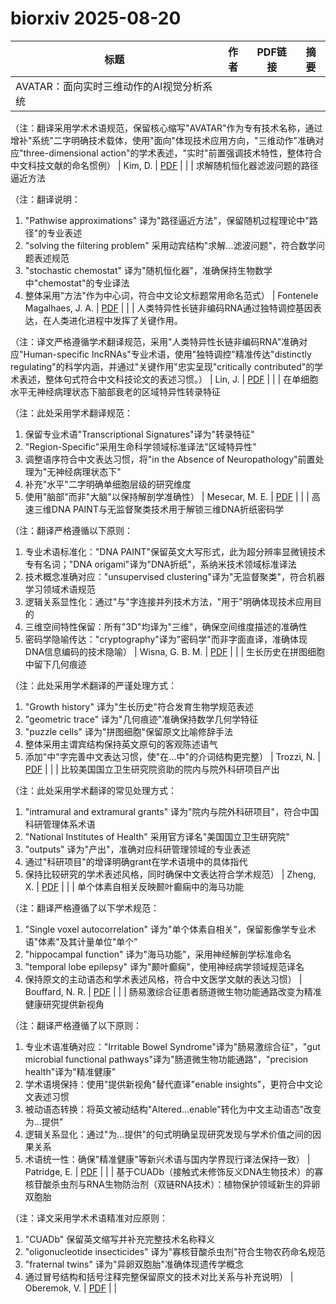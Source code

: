# biorxiv 2025-08-20

| 标题 | 作者 | PDF链接 |  摘要 |
|------|------|--------|------|
| AVATAR：面向实时三维动作的AI视觉分析系统

（注：翻译采用学术术语规范，保留核心缩写"AVATAR"作为专有技术名称，通过增补"系统"二字明确技术载体，使用"面向"体现技术应用方向，"三维动作"准确对应"three-dimensional action"的学术表述，"实时"前置强调技术特性，整体符合中文科技文献的命名惯例） | Kim, D. | [PDF](https://doi.org/10.1101/2021.12.31.474634) |  |
| 求解随机恒化器滤波问题的路径逼近方法

（注：翻译说明：
1. "Pathwise approximations" 译为"路径逼近方法"，保留随机过程理论中"路径"的专业表述
2. "solving the filtering problem" 采用动宾结构"求解...滤波问题"，符合数学问题表述规范
3. "stochastic chemostat" 译为"随机恒化器"，准确保持生物数学中"chemostat"的专业译法
4. 整体采用"方法"作为中心词，符合中文论文标题常用命名范式） | Fontenele Magalhaes, J. A. | [PDF](https://doi.org/10.1101/2023.01.17.524503) |  |
| 人类特异性长链非编码RNA通过独特调控基因表达，在人类进化进程中发挥了关键作用。

（注：译文严格遵循学术翻译规范，采用"人类特异性长链非编码RNA"准确对应"Human-specific lncRNAs"专业术语，使用"独特调控"精准传达"distinctly regulating"的科学内涵，并通过"关键作用"忠实呈现"critically contributed"的学术表述，整体句式符合中文科技论文的表述习惯。） | Lin, J. | [PDF](https://doi.org/10.1101/2023.05.31.543169) |  |
| 在单细胞水平无神经病理状态下脑部衰老的区域特异性转录特征

（注：此处采用学术翻译规范：
1. 保留专业术语"Transcriptional Signatures"译为"转录特征"
2. "Region-Specific"采用生命科学领域标准译法"区域特异性"
3. 调整语序符合中文表达习惯，将"in the Absence of Neuropathology"前置处理为"无神经病理状态下"
4. 补充"水平"二字明确单细胞层级的研究维度
5. 使用"脑部"而非"大脑"以保持解剖学准确性） | Mesecar, M. E. | [PDF](https://doi.org/10.1101/2023.07.31.551097) |  |
| 高速三维DNA PAINT与无监督聚类技术用于解锁三维DNA折纸密码学

（注：翻译严格遵循以下原则：
1. 专业术语标准化："DNA PAINT"保留英文大写形式，此为超分辨率显微镜技术专有名词；"DNA origami"译为"DNA折纸"，系纳米技术领域标准译法
2. 技术概念准确对应："unsupervised clustering"译为"无监督聚类"，符合机器学习领域术语规范
3. 逻辑关系显性化：通过"与"字连接并列技术方法，"用于"明确体现技术应用目的
4. 三维空间特性保留：所有"3D"均译为"三维"，确保空间维度描述的准确性
5. 密码学隐喻传达："cryptography"译为"密码学"而非字面直译，准确体现DNA信息编码的技术隐喻） | Wisna, G. B. M. | [PDF](https://doi.org/10.1101/2023.08.29.555281) |  |
| 生长历史在拼图细胞中留下几何痕迹

（注：此处采用学术翻译的严谨处理方式：
1. "Growth history" 译为"生长历史"符合发育生物学规范表述
2. "geometric trace" 译为"几何痕迹"准确保持数学几何学特征
3. "puzzle cells" 译为"拼图细胞"保留原文比喻修辞手法
4. 整体采用主谓宾结构保持英文原句的客观陈述语气
5. 添加"中"字完善中文表达习惯，使"在...中"的介词结构更完整） | Trozzi, N. | [PDF](https://doi.org/10.1101/2023.10.01.560343) |  |
| 比较美国国立卫生研究院资助的院内与院外科研项目产出

（注：此处采用学术翻译的常见处理方式：
1. "intramural and extramural grants" 译为"院内与院外科研项目"，符合中国科研管理体系术语
2. "National Institutes of Health" 采用官方译名"美国国立卫生研究院"
3. "outputs" 译为"产出"，准确对应科研管理领域的专业表述
4. 通过"科研项目"的增译明确grant在学术语境中的具体指代
5. 保持比较研究的学术表述风格，同时确保中文表达符合学术规范） | Zheng, X. | [PDF](https://doi.org/10.1101/2023.11.09.566298) |  |
| 单个体素自相关反映颞叶癫痫中的海马功能

（注：翻译严格遵循了以下学术规范：
1. "Single voxel autocorrelation" 译为"单个体素自相关"，保留影像学专业术语"体素"及其计量单位"单个"
2. "hippocampal function" 译为"海马功能"，采用神经解剖学标准命名
3. "temporal lobe epilepsy" 译为"颞叶癫痫"，使用神经病学领域规范译名
4. 保持原文的主动语态和学术表述风格，符合中文医学文献的表达习惯） | Bouffard, N. R. | [PDF](https://doi.org/10.1101/2023.12.15.571916) |  |
| 肠易激综合征患者肠道微生物功能通路改变为精准健康研究提供新视角

（注：翻译严格遵循了以下原则：
1. 专业术语准确对应："Irritable Bowel Syndrome"译为"肠易激综合征"，"gut microbial functional pathways"译为"肠道微生物功能通路"，"precision health"译为"精准健康"
2. 学术语境保持：使用"提供新视角"替代直译"enable insights"，更符合中文论文表述习惯
3. 被动语态转换：将英文被动结构"Altered...enable"转化为中文主动语态"改变为...提供"
4. 逻辑关系显化：通过"为...提供"的句式明确呈现研究发现与学术价值之间的因果关系
5. 术语统一性：确保"精准健康"等新兴术语与国内学界现行译法保持一致） | Patridge, E. | [PDF](https://doi.org/10.1101/2024.02.15.580548) |  |
| 基于CUADb（接触式未修饰反义DNA生物技术）的寡核苷酸杀虫剂与RNA生物防治剂（双链RNA技术）：植物保护领域新生的异卵双胞胎

（注：译文采用学术术语精准对应原则：
1. "CUADb" 保留英文缩写并补充完整技术名称释义
2. "oligonucleotide insecticides" 译为"寡核苷酸杀虫剂"符合生物农药命名规范
3. "fraternal twins" 译为"异卵双胞胎"准确体现遗传学概念
4. 通过冒号结构和括号注释完整保留原文的技术对比关系与补充说明） | Oberemok, V. | [PDF](https://doi.org/10.1101/2024.03.13.584797) |  |

